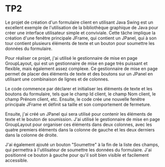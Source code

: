 # TP2

Le projet de création d'un formulaire client en utilisant Java Swing est un excellent exemple de l'utilisation de la bibliothèque graphique de Java pour créer une interface utilisateur simple et conviviale. Cette tâche implique la création d'une fenêtre principale JFrame, qui contient un JPanel, qui à son tour contient plusieurs éléments de texte et un bouton pour soumettre les données du formulaire.

Pour réaliser ce projet, j'ai utilisé le gestionnaire de mise en page GroupLayout, qui est un gestionnaire de mise en page très puissant et flexible, mais également assez complexe. Ce gestionnaire de mise en page permet de placer des éléments de texte et des boutons sur un JPanel en utilisant une combinaison de lignes et de colonnes.

Le code commence par déclarer et initialiser les éléments de texte et les boutons du formulaire, tels que le champ Id client, le champ Nom client, le champ Prénom client, etc. Ensuite, le code crée une nouvelle fenêtre principale JFrame et définit sa taille et son comportement de fermeture.

Ensuite, j'ai créé un JPanel qui sera utilisé pour contenir les éléments de texte et le bouton de soumission. J'ai utilisé le gestionnaire de mise en page GroupLayout pour organiser ces éléments dans deux colonnes, avec les quatre premiers éléments dans la colonne de gauche et les deux derniers dans la colonne de droite.

J'ai également ajouté un bouton "Soumettre" à la fin de la liste des champs, qui permettra à l'utilisateur de soumettre les données du formulaire. J'ai positionné ce bouton à gauche pour qu'il soit bien visible et facilement accessible.
